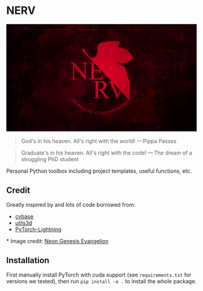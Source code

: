 # NERV

<p align="center"><img src="src/NERV.jpg" alt="NERV" width="800"/></p>

> God's in his heaven. All's right with the world!
> — Pippa Passes

> Graduate's in his heaven. All's right with the code!
> — The dream of a struggling PhD student

Personal Python toolbox including project templates, useful functions, etc.

## Credit

Greatly inspired by and lots of code borrowed from:

- [cvbase](https://github.com/hellock/cvbase)
- [utils3d](https://github.com/Steve-Tod/utils3d)
- [PyTorch-Lightning](https://github.com/PyTorchLightning/pytorch-lightning)

\* Image credit: [Neon Genesis Evangelion](https://en.wikipedia.org/wiki/Neon_Genesis_Evangelion)

## Installation

First manually install PyTorch with cuda support (see `requirements.txt` for versions we tested), then run `pip install -e .` to install the whole package.
